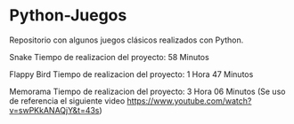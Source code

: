 # Python-Juegos
Repositorio con algunos juegos clásicos realizados con Python.

Snake
Tiempo de realizacion del proyecto: 58 Minutos

Flappy Bird
Tiempo de realizacion del proyecto: 1 Hora 47 Minutos

Memorama
Tiempo de realizacion del proyecto: 3 Hora 06 Minutos
(Se uso de referencia el siguiente video https://www.youtube.com/watch?v=swPKkANAQjY&t=43s)





